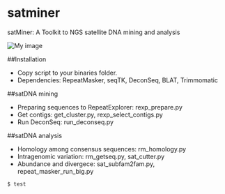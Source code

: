 # satminer
satMiner: A Toolkit to NGS satellite DNA mining and analysis

![My image](https://github.com/fjruizruano/satminer/blob/master/pipeline_satminer.png)

##Installation
* Copy script to your binaries folder.
* Dependencies: RepeatMasker, seqTK, DeconSeq, BLAT, Trimmomatic

##satDNA mining
* Preparing sequences to RepeatExplorer: rexp_prepare.py
* Get contigs: get_cluster.py, rexp_select_contigs.py
* Run DeconSeq: run_deconseq.py

##satDNA analysis
* Homology among consensus sequences: rm_homology.py
* Intragenomic variation: rm_getseq.py, sat_cutter.py
* Abundance and divergece: sat_subfam2fam.py, repeat_masker_run_big.py
```
$ test
```

